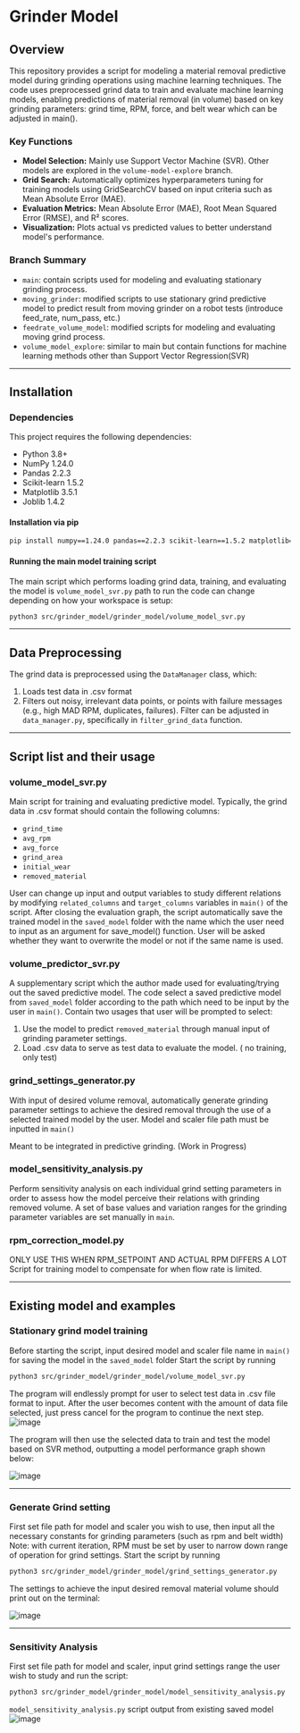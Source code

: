 # Grinder Model

## Overview

This repository provides a script for modeling a material removal predictive model during grinding operations using machine learning techniques. The code uses preprocessed grind data to train and evaluate machine learning models, enabling predictions of material removal (in volume) based on key grinding parameters: grind time, RPM, force, and belt wear which can be adjusted in main().

### Key Functions
- **Model Selection:** Mainly use Support Vector Machine (SVR). Other models are explored in the `volume-model-explore` branch.
- **Grid Search:** Automatically optimizes hyperparameters tuning for training models using GridSearchCV based on input criteria such as Mean Absolute Error (MAE).
- **Evaluation Metrics:** Mean Absolute Error (MAE), Root Mean Squared Error (RMSE), and R² scores.
- **Visualization:** Plots actual vs predicted values to better understand model's performance.

### Branch Summary

- `main`: contain scripts used for modeling and evaluating stationary grinding process.
- `moving_grinder`: modified scripts to use stationary grind predictive model to predict result from moving grinder on a robot tests (introduce feed_rate, num_pass, etc.)
- `feedrate_volume_model`: modified scripts for modeling and evaluating moving grind process.
- `volume_model_explore`: similar to main but contain functions for machine learning methods other than Support Vector Regression(SVR)

---
## Installation

### Dependencies
This project requires the following dependencies:
- Python 3.8+
- NumPy 1.24.0
- Pandas 2.2.3
- Scikit-learn 1.5.2
- Matplotlib 3.5.1
- Joblib 1.4.2

#### Installation via pip
```bash
pip install numpy==1.24.0 pandas==2.2.3 scikit-learn==1.5.2 matplotlib==3.5.1 joblib==1.4.2
```

#### Running the main model training script
The main script which performs loading grind data, training, and evaluating the model is `volume_model_svr.py`
path to run the code can change depending on how your workspace is setup:
```bash
python3 src/grinder_model/grinder_model/volume_model_svr.py 
```
---

## Data Preprocessing

The grind data is preprocessed using the `DataManager` class, which:
1. Loads test data in .csv format
2. Filters out noisy, irrelevant data points, or points with failure messages (e.g., high MAD RPM, duplicates, failures).
Filter can be adjusted in `data_manager.py`, specifically in `filter_grind_data` function.
---

## Script list and their usage

### volume_model_svr.py
Main script for training and evaluating predictive model.
Typically, the grind data in .csv format should contain the following columns:
- `grind_time`
- `avg_rpm`
- `avg_force`
- `grind_area`
- `initial_wear`
- `removed_material`

User can change up input and output variables to study different relations by modifying `related_columns` and `target_columns` variables in `main()` of the script.
After closing the evaluation graph, the script automatically save the trained model in the `saved_model` folder with the name which the user need to input as an argument for save_model() function. 
User will be asked whether they want to overwrite the model or not if the same name is used.

### volume_predictor_svr.py
A supplementary script which the author made used for evaluating/trying out the saved predictive model.
The code select a saved predictive model from `saved_model` folder according to the path which need to be input by the user in `main()`. 
Contain two usages that user will be prompted to select:
1. Use the model to predict `removed_material` through manual input of grinding parameter settings.
2. Load .csv data to serve as test data to evaluate the model. ( no training, only test)


### grind_settings_generator.py
With input of desired volume removal, automatically generate grinding parameter settings to achieve the desired removal through the use of a selected trained model by the user.
Model and scaler file path must be inputted in `main()`

Meant to be integrated in predictive grinding. (Work in Progress)

### model_sensitivity_analysis.py
Perform sensitivity analysis on each individual grind setting parameters in order to assess how the model perceive their relations with grinding removed volume.
A set of base values and variation ranges for the grinding parameter variables are set manually in `main`.


### rpm_correction_model.py
ONLY USE THIS WHEN RPM_SETPOINT AND ACTUAL RPM DIFFERS A LOT
Script for training model to compensate for when flow rate is limited.

---

## Existing model and examples

### Stationary grind model training
Before starting the script, input desired model and scaler file name in `main()` for saving the model in the `saved_model` folder
Start the script by running
```bash
python3 src/grinder_model/grinder_model/volume_model_svr.py 
```
The program will endlessly prompt for user to select test data in .csv file format to input.
After the user becomes content with the amount of data file selected, just press cancel for the program to continue the next step.
![image](https://github.com/user-attachments/assets/569c7767-62b0-4a97-9254-b7c3742823ec)

The program will then use the selected data to train and test the model based on SVR method, outputting a model performance graph shown below:

![image](https://github.com/user-attachments/assets/c933ebe2-62ba-4705-b9e2-c163fad44d41)


---
### Generate Grind setting
First set file path for model and scaler you wish to use, then input all the necessary constants for grinding parameters (such as rpm and belt width)
Note: with current iteration, RPM must be set by user to narrow down range of operation for grind settings.
Start the script by running

```bash
python3 src/grinder_model/grinder_model/grind_settings_generator.py 
```

The settings to achieve the input desired removal material volume should print out on the terminal:

![image](https://github.com/user-attachments/assets/3b87fcc8-0700-4f53-a612-d7916e4c39e9)



---
### Sensitivity Analysis
First set file path for model and scaler, input grind settings range the user wish to study and run the script:
```bash
python3 src/grinder_model/grinder_model/model_sensitivity_analysis.py 
```
`model_sensitivity_analysis.py` script output from existing saved model
![image](https://github.com/user-attachments/assets/719e9046-9979-48d1-b76d-33503f387e3b)



